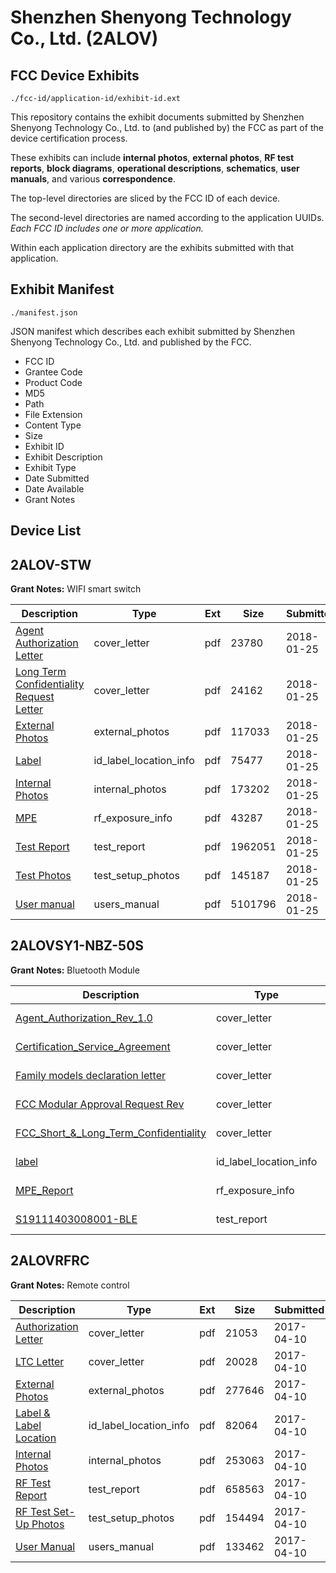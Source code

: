 # Shenzhen Shenyong Technology Co., Ltd. (2ALOV)
## FCC Device Exhibits

```
./fcc-id/application-id/exhibit-id.ext
```

This repository contains the exhibit documents submitted by Shenzhen Shenyong Technology Co., Ltd. to (and published by) the FCC as part of the device certification process.

These exhibits can include **internal photos**, **external photos**, **RF test reports**, **block diagrams**, **operational descriptions**, **schematics**, **user manuals**, and various **correspondence**.

The top-level directories are sliced by the FCC ID of each device.

The second-level directories are named according to the application UUIDs. *Each FCC ID includes one or more application.*

Within each application directory are the exhibits submitted with that application. 

## Exhibit Manifest

```
./manifest.json
```

JSON manifest which describes each exhibit submitted by Shenzhen Shenyong Technology Co., Ltd. and published by the FCC.

- FCC ID
- Grantee Code
- Product Code
- MD5
- Path
- File Extension
- Content Type
- Size
- Exhibit ID
- Exhibit Description
- Exhibit Type
- Date Submitted
- Date Available
- Grant Notes

## Device List
## 2ALOV-STW
**Grant Notes:** WIFI smart switch

| Description | Type | Ext | Size | Submitted | Available |
| ----------- | ---- | --- | ---- | --------- | --------- |
| [Agent Authorization Letter](2ALOV-STW/5ee71fa462d0b197da1db2bc979a9f22/3728630.pdf) | cover_letter | pdf | 23780 | 2018-01-25 | 2018-01-25 |
| [Long Term Confidentiality Request Letter](2ALOV-STW/5ee71fa462d0b197da1db2bc979a9f22/3728635.pdf) | cover_letter | pdf | 24162 | 2018-01-25 | 2018-01-25 |
| [External Photos](2ALOV-STW/5ee71fa462d0b197da1db2bc979a9f22/3728632.pdf) | external_photos | pdf | 117033 | 2018-01-25 | 2018-01-25 |
| [Label](2ALOV-STW/5ee71fa462d0b197da1db2bc979a9f22/3728634.pdf) | id_label_location_info | pdf | 75477 | 2018-01-25 | 2018-01-25 |
| [Internal Photos](2ALOV-STW/5ee71fa462d0b197da1db2bc979a9f22/3728633.pdf) | internal_photos | pdf | 173202 | 2018-01-25 | 2018-01-25 |
| [MPE](2ALOV-STW/5ee71fa462d0b197da1db2bc979a9f22/3728636.pdf) | rf_exposure_info | pdf | 43287 | 2018-01-25 | 2018-01-25 |
| [Test Report](2ALOV-STW/5ee71fa462d0b197da1db2bc979a9f22/3728640.pdf) | test_report | pdf | 1962051 | 2018-01-25 | 2018-01-25 |
| [Test Photos](2ALOV-STW/5ee71fa462d0b197da1db2bc979a9f22/3728639.pdf) | test_setup_photos | pdf | 145187 | 2018-01-25 | 2018-01-25 |
| [User manual](2ALOV-STW/5ee71fa462d0b197da1db2bc979a9f22/3728641.pdf) | users_manual | pdf | 5101796 | 2018-01-25 | 2018-01-25 |
## 2ALOVSY1-NBZ-50S
**Grant Notes:** Bluetooth Module

| Description | Type | Ext | Size | Submitted | Available |
| ----------- | ---- | --- | ---- | --------- | --------- |
| [Agent_Authorization_Rev_1.0](2ALOVSY1-NBZ-50S/0e3cb8473544a1267e94fa3fce56e07d/4553738.pdf) | cover_letter | pdf | 46727 | 2019-12-17 | 2019-12-17 |
| [Certification_Service_Agreement](2ALOVSY1-NBZ-50S/0e3cb8473544a1267e94fa3fce56e07d/4553739.pdf) | cover_letter | pdf | 681735 | 2019-12-17 | 2019-12-17 |
| [Family models declaration letter](2ALOVSY1-NBZ-50S/0e3cb8473544a1267e94fa3fce56e07d/4553741.pdf) | cover_letter | pdf | 29782 | 2019-12-17 | 2019-12-17 |
| [FCC Modular Approval Request Rev](2ALOVSY1-NBZ-50S/0e3cb8473544a1267e94fa3fce56e07d/4553742.pdf) | cover_letter | pdf | 61315 | 2019-12-17 | 2019-12-17 |
| [FCC_Short_&_Long_Term_Confidentiality](2ALOVSY1-NBZ-50S/0e3cb8473544a1267e94fa3fce56e07d/4553743.pdf) | cover_letter | pdf | 53695 | 2019-12-17 | 2019-12-17 |
| [label](2ALOVSY1-NBZ-50S/0e3cb8473544a1267e94fa3fce56e07d/4553745.pdf) | id_label_location_info | pdf | 718841 | 2019-12-17 | 2019-12-17 |
| [MPE_Report](2ALOVSY1-NBZ-50S/0e3cb8473544a1267e94fa3fce56e07d/4553746.pdf) | rf_exposure_info | pdf | 223681 | 2019-12-17 | 2019-12-17 |
| [S19111403008001-BLE](2ALOVSY1-NBZ-50S/0e3cb8473544a1267e94fa3fce56e07d/4553747.pdf) | test_report | pdf | 3645081 | 2019-12-17 | 2019-12-17 |
## 2ALOVRFRC
**Grant Notes:** Remote control

| Description | Type | Ext | Size | Submitted | Available |
| ----------- | ---- | --- | ---- | --------- | --------- |
| [Authorization Letter](2ALOVRFRC/7c62e44e898a7ae2450d65c61858b3f8/3349861.pdf) | cover_letter | pdf | 21053 | 2017-04-10 | 2017-04-10 |
| [LTC Letter](2ALOVRFRC/7c62e44e898a7ae2450d65c61858b3f8/3349862.pdf) | cover_letter | pdf | 20028 | 2017-04-10 | 2017-04-10 |
| [External Photos](2ALOVRFRC/7c62e44e898a7ae2450d65c61858b3f8/3349863.pdf) | external_photos | pdf | 277646 | 2017-04-10 | 2017-04-10 |
| [Label & Label Location](2ALOVRFRC/7c62e44e898a7ae2450d65c61858b3f8/3349864.pdf) | id_label_location_info | pdf | 82064 | 2017-04-10 | 2017-04-10 |
| [Internal Photos](2ALOVRFRC/7c62e44e898a7ae2450d65c61858b3f8/3349865.pdf) | internal_photos | pdf | 253063 | 2017-04-10 | 2017-04-10 |
| [RF Test Report](2ALOVRFRC/7c62e44e898a7ae2450d65c61858b3f8/3349868.pdf) | test_report | pdf | 658563 | 2017-04-10 | 2017-04-10 |
| [RF Test Set-Up Photos](2ALOVRFRC/7c62e44e898a7ae2450d65c61858b3f8/3349869.pdf) | test_setup_photos | pdf | 154494 | 2017-04-10 | 2017-04-10 |
| [User Manual](2ALOVRFRC/7c62e44e898a7ae2450d65c61858b3f8/3349870.pdf) | users_manual | pdf | 133462 | 2017-04-10 | 2017-04-10 |
